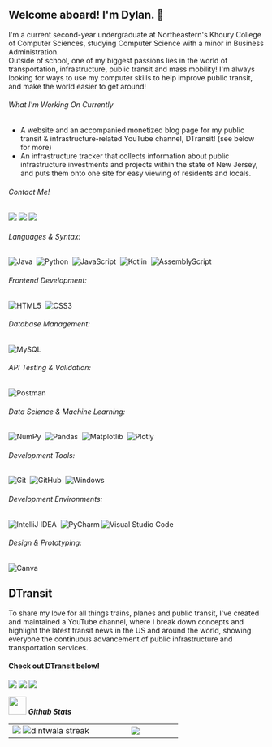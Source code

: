 ## Welcome aboard! I'm Dylan. 🚆

I'm a current second-year undergraduate at Northeastern's Khoury College of Computer Sciences, studying Computer Science with a minor in Business Administration.<br>
Outside of school, one of my biggest passions lies in the world of transportation, infrastructure, public transit and mass mobility! I'm always looking for ways to use my computer skills to help improve public transit, and make the world easier to get around!

###### What I'm Working On Currently
- A website and an accompanied monetized blog page for my public transit & infrastructure-related YouTube channel, DTransit! (see below for more)
- An infrastructure tracker that collects information about public infrastructure investments and projects within the state of New Jersey, and puts them onto one site for easy viewing of residents and locals.

###### Contact Me!
  <a href="mailto:dyintwala@hotmail.com"><img src="https://img.shields.io/badge/Microsoft_Outlook-0078D4?style=for-the-badge&logo=microsoft-outlook&logoColor=white" /></a>
  <a href="mailto:intwala.d@northeastern.edu"><img src="https://img.shields.io/badge/Microsoft_Outlook-0078D4?style=for-the-badge&logo=microsoft-outlook&logoColor=white" /></a>
  <a href="https://www.linkedin.com/in/dylanintwala/"><img src="https://img.shields.io/badge/LinkedIn-%2312100E.svg?&style=for-the-badge&logo=linkedin&logoColor=white&color=black" /></a>

###### Languages & Syntax:
![Java](https://img.shields.io/badge/java-%23ED8B00.svg?style=for-the-badge&logo=openjdk&logoColor=white)&nbsp;
![Python](https://img.shields.io/badge/python-3670A0?style=for-the-badge&logo=python&logoColor=ffdd54)&nbsp;
![JavaScript](https://img.shields.io/badge/JavaScript-F7DF1E?style=for-the-badge&logo=JavaScript&logoColor=white)&nbsp;
![Kotlin](https://img.shields.io/badge/kotlin-%237F52FF.svg?style=for-the-badge&logo=kotlin&logoColor=white)&nbsp;
![AssemblyScript](https://img.shields.io/badge/assembly%20script-%23000000.svg?style=for-the-badge&logo=assemblyscript&logoColor=white)&nbsp;

###### Frontend Development:
![HTML5](https://img.shields.io/badge/html5-%23E34F26.svg?style=for-the-badge&logo=html5&logoColor=white)&nbsp;
![CSS3](https://img.shields.io/badge/css3-%231572B6.svg?style=for-the-badge&logo=css3&logoColor=white)&nbsp;

###### Database Management:
![MySQL](https://img.shields.io/badge/mysql-4479A1.svg?style=for-the-badge&logo=mysql&logoColor=white)&nbsp;

###### API Testing & Validation:
![Postman](https://img.shields.io/badge/Postman-FF6C37?style=for-the-badge&logo=postman&logoColor=white)&nbsp;

###### Data Science & Machine Learning:
![NumPy](https://img.shields.io/badge/numpy-%23013243.svg?style=for-the-badge&logo=numpy&logoColor=white)&nbsp;
![Pandas](https://img.shields.io/badge/pandas-%23150458.svg?style=for-the-badge&logo=pandas&logoColor=white)&nbsp;
![Matplotlib](https://img.shields.io/badge/Matplotlib-%23ffffff.svg?style=for-the-badge&logo=Matplotlib&logoColor=black)&nbsp;
![Plotly](https://img.shields.io/badge/Plotly-%233F4F75.svg?style=for-the-badge&logo=plotly&logoColor=white)&nbsp;

###### Development Tools:
![Git](https://img.shields.io/badge/GIT-E44C30?style=for-the-badge&logo=git&logoColor=white)&nbsp;
![GitHub](https://img.shields.io/badge/github-%23121011.svg?style=for-the-badge&logo=github&logoColor=white)&nbsp;
![Windows](https://img.shields.io/badge/Windows-0078D6?style=for-the-badge&logo=windows&logoColor=white)&nbsp;

###### Development Environments:
![IntelliJ IDEA](https://img.shields.io/badge/IntelliJIDEA-000000.svg?style=for-the-badge&logo=intellij-idea&logoColor=white)&nbsp;
![PyCharm](https://img.shields.io/badge/pycharm-143?style=for-the-badge&logo=pycharm&logoColor=black&color=black&labelColor=green)
![Visual Studio Code](https://img.shields.io/badge/Visual%20Studio%20Code-0078d7.svg?style=for-the-badge&logo=visual-studio-code&logoColor=white)&nbsp;

###### Design & Prototyping:
![Canva](https://img.shields.io/badge/Canva-%2300C4CC.svg?style=for-the-badge&logo=Canva&logoColor=white)&nbsp;


## DTransit 
To share my love for all things trains, planes and public transit, I've created and maintained a YouTube channel, where I break down concepts and highlight the latest transit news in the US and around the world, showing everyone the continuous advancement of public infrastructure and transportation services.
#### Check out DTransit below!
  <a href="https://www.youtube.com/@DTransit" target="_blank"><img src="https://img.shields.io/badge/YouTube-%23FF0000.svg?style=for-the-badge&logo=YouTube&logoColor=white" /></a>
  <a href="https://x.com/@DTransit_" target="_blank"><img src="https://img.shields.io/badge/X-%23000000.svg?style=for-the-badge&logo=X&logoColor=white"/></a>
  <a href="https://www.instagram.com/dtransit_" target="_blank"><img src="https://img.shields.io/badge/Instagram-%23E4405F.svg?style=for-the-badge&logo=Instagram&logoColor=white"/></a>





<img src="https://media.giphy.com/media/iY8CRBdQXODJSCERIr/giphy.gif" width="35">&nbsp;***Github Stats***
<br>
<p align="center">
<table align="center">
<tr>
<td width="50%" align="center">
    <img src="https://github-readme-stats.vercel.app/api?username=dintwala&show_icons=true&count_private=true" />
    <img src="https://github-readme-streak-stats.herokuapp.com/?user=dintwala&hide_border=false" alt="dintwala streak" />
</td>
<td width="50%" align="center">
    <img src="https://github-readme-stats.anuraghazra1.vercel.app/api/top-langs/?username=dintwala&hide_border=false&langs_count=10"/>
</td>
</tr>
</table>
</p>
<br>
